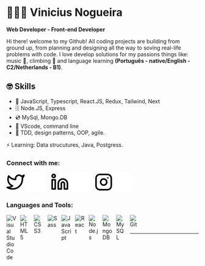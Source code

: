 # 👨🏻‍💻 Vinicius Nogueira

**Web Developer - Front-end Developer**

Hi there! welcome to my Github! All coding projects are building from ground up, from planning and designing all the way to soving real-life problems with code. I love develop solutions for my passions things like: music 🎸, climbing 🧗 and language learning **(Português - native/English - C2/Netherlands - B1)**. 


## 🤓 Skills 

- 💫 JavaScript, Typescript, React.JS, Redux, Tailwind, Next
- 🗄 Node.JS, Express
- 💿 MySql, Mongo.DB
- 🔨 VScode, command line
- 🤖 TDD, design patterns, OOP, agile.

⚡ Learning: Data strucutures, Java, Postgress.

### Connect with me:

[![website](./img/twitter-light.svg)](https://twitter.com/iroacode#gh-light-mode-only)
[![website](./img/twitter-dark.svg)](https://twitter.com/iroacode#gh-dark-mode-only)
&nbsp;&nbsp;
[![website](./img/linkedin-light.svg)](https://linkedin.com/in/iamviniciusnogueira/#gh-light-mode-only)
[![website](./img/linkedin-dark.svg)](https://linkedin.com/in/iamviniciusnogueira/#gh-dark-mode-only)
&nbsp;&nbsp;
[![website](./img/instagram-light.svg)](https://instagram.com/euroacu#gh-light-mode-only)
[![website](./img/instagram-dark.svg)](https://instagram.com/euroacu/#gh-dark-mode-only)

### Languages and Tools:

<img align="left" alt="Visual Studio Code" width="26px" src="https://cdn.jsdelivr.net/gh/devicons/devicon/icons/vscode/vscode-original.svg" style="padding-right:10px;" />
<img align="left" alt="HTML5" width="26px" src="https://cdn.jsdelivr.net/gh/devicons/devicon/icons/html5/html5-original.svg" style="padding-right:10px;" />
<img align="left" alt="CSS3" width="26px" src="https://cdn.jsdelivr.net/gh/devicons/devicon/icons/css3/css3-original.svg" style="padding-right:10px;" />
<img align="left" alt="Sass" width="26px" src="https://cdn.jsdelivr.net/gh/devicons/devicon/icons/sass/sass-original.svg" style="padding-right:10px;" />
<img align="left" alt="JavaScript" width="26px" src="https://cdn.jsdelivr.net/gh/devicons/devicon/icons/javascript/javascript-original.svg" style="padding-right:10px;" />
<img align="left" alt="React" width="26px" src="https://cdn.jsdelivr.net/gh/devicons/devicon/icons/react/react-original.svg" style="padding-right:10px;" />
<img align="left" alt="Node.js" width="26px" src="https://cdn.jsdelivr.net/gh/devicons/devicon/icons/nodejs/nodejs-original.svg" style="padding-right:10px;" />
<img align="left" alt="MongoDB" width="26px" src="https://cdn.jsdelivr.net/gh/devicons/devicon/icons/mongodb/mongodb-original.svg" style="padding-right:10px;" />
<img align="left" alt="MySQL" width="26px" src="https://cdn.jsdelivr.net/gh/devicons/devicon/icons/mysql/mysql-original.svg" style="padding-right:10px;" />
<img align="left" alt="Git" width="26px" src="https://cdn.jsdelivr.net/gh/devicons/devicon/icons/git/git-original.svg" style="padding-right:10px;" />



<br />
<br />

---
